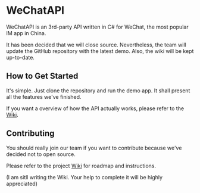 # WeChatAPI
WeChatAPI is an 3rd-party API written in C# for WeChat, the most popular IM app in China.

It has been decided that we will close source. Nevertheless, the team will update the GitHub repository with the latest demo. Also, the wiki will be kept up-to-date.

## How to Get Started
It's simple. Just clone the repository and run the demo app. It shall present all the features we've finished.

If you want a overview of how the API actually works, please refer to the [Wiki](https://github.com/xJonathanLEI/WeChatAPI/wiki).

## Contributing
You should really join our team if you want to contribute because we've decided not to open source.

Please refer to the project [Wiki](https://github.com/xJonathanLEI/WeChatAPI/wiki) for roadmap and instructions.

(I am sitll writing the Wiki. Your help to complete it will be highly appreciated)